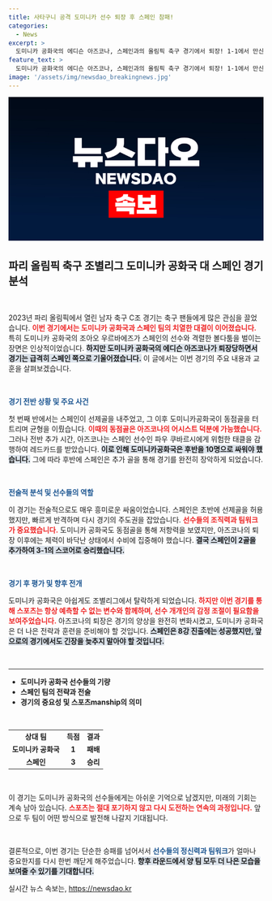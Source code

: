```yaml
---
title: 사타구니 공격 도미니카 선수 퇴장 후 스페인 참패!
categories:
  - News
excerpt: >
  도미니카 공화국의 에디슨 아즈코나, 스페인과의 올림픽 축구 경기에서 퇴장! 1-1에서 만신창이가 된 순간, 경기 흐름은 완전히 변했다. 신체 접촉의 비극과 승패의 갈림길, 스릴 넘치는 전투를 놓치지 마세요!
feature_text: >
  도미니카 공화국의 에디슨 아즈코나, 스페인과의 올림픽 축구 경기에서 퇴장! 1-1에서 만신창이가 된 순간, 경기 흐름은 완전히 변했다. 신체 접촉의 비극과 승패의 갈림길, 스릴 넘치는 전투를 놓치지 마세요!
image: '/assets/img/newsdao_breakingnews.jpg'
---
```


<p><img src="/assets/img/newsdao_breakingnews.jpg" alt="ontimetimes 속보" /></p>

<h2 data-ke-size="size26">파리 올림픽 축구 조별리그 도미니카 공화국 대 스페인 경기 분석</h2>

<p data-ke-size="size16">&nbsp;</p>

<p data-ke-size="size16">2023년 파리 올림픽에서 열린 남자 축구 C조 경기는 축구 팬들에게 많은 관심을 끌었습니다. <b><span style="color: #ee2323;">이번 경기에서는 도미니카 공화국과 스페인 팀의 치열한 대결이 이어졌습니다.</span></b> 특히 도미니카 공화국의 조아오 우르바에즈가 스페인의 선수와 격렬한 볼다툼을 벌이는 장면은 인상적이었습니다. <b><span style="background-color: #21538527;">하지만 도미니카 공화국의 에디슨 아즈코나가 퇴장당하면서 경기는 급격히 스페인 쪽으로 기울어졌습니다.</span></b> 이 글에서는 이번 경기의 주요 내용과 교훈을 살펴보겠습니다.</p>

<p data-ke-size="size16">&nbsp;</p>

<p><b><span style="color: #1a5490;">경기 전반 상황 및 주요 사건</span></b></p>

<p data-ke-size="size16">첫 번째 반에서는 스페인이 선제골을 내주었고, 그 이후 도미니카공화국이 동점골을 터트리며 균형을 이뤘습니다. <b><span style="color: #ee2323;">이때의 동점골은 아즈코나의 어시스트 덕분에 가능했습니다.</span></b> 그러나 전반 추가 시간, 아즈코나는 스페인 선수인 파우 쿠바르시에게 위험한 태클을 감행하여 레드카드를 받았습니다. <b><span style="background-color: #21538527;">이로 인해 도미니카공화국은 후반을 10명으로 싸워야 했습니다.</span></b> 그에 따라 후반에 스페인은 추가 골을 통해 경기를 완전히 장악하게 되었습니다.</p>

<p data-ke-size="size16">&nbsp;</p>

<p><b><span style="color: #1a5490;">전술적 분석 및 선수들의 역할</span></b></p>

<p data-ke-size="size16">이 경기는 전술적으로도 매우 흥미로운 싸움이었습니다. 스페인은 초반에 선제골을 허용했지만, 빠르게 반격하며 다시 경기의 주도권을 잡았습니다. <b><span style="color: #ee2323;">선수들의 조직력과 팀워크가 중요했습니다.</span></b> 도미니카 공화국도 동점골을 통해 저항력을 보였지만, 아즈코나의 퇴장 이후에는 체력이 바닥난 상태에서 수비에 집중해야 했습니다. <b><span style="background-color: #21538527;">결국 스페인이 2골을 추가하여 3-1의 스코어로 승리했습니다.</span></b></p>

<p data-ke-size="size16">&nbsp;</p>

<p><b><span style="color: #1a5490;">경기 후 평가 및 향후 전개</span></b></p>

<p data-ke-size="size16">도미니카 공화국은 아쉽게도 조별리그에서 탈락하게 되었습니다. <b><span style="color: #ee2323;">하지만 이번 경기를 통해 스포츠는 항상 예측할 수 없는 변수와 함께하며, 선수 개개인의 감정 조절이 필요함을 보여주었습니다.</span></b> 아즈코나의 퇴장은 경기의 양상을 완전히 변화시켰고, 도미니카 공화국은 더 나은 전략과 훈련을 준비해야 할 것입니다. <b><span style="background-color: #21538527;">스페인은 8강 진출에는 성공했지만, 앞으로의 경기에서도 긴장을 늦추지 말아야 할 것입니다.</span></b></p>

<p data-ke-size="size16">&nbsp;</p>

<hr/>

<ul>
    <li><b>도미니카 공화국 선수들의 기량</b></li>
    <li><b>스페인 팀의 전략과 전술</b></li>
    <li><b>경기의 중요성 및 스포츠manship의 의미</b></li>
</ul>

<p data-ke-size="size16">&nbsp;</p>

<table style="border-collapse: collapse; width: 100%;">
    <tr>
        <td style="text-align: center; height: 17px;"><b>상대 팀</b></td>
        <td style="text-align: center; height: 17px;"><b>득점</b></td>
        <td style="text-align: center; height: 17px;"><b>결과</b></td>
    </tr>
    <tr>
        <td style="text-align: center; height: 17px;"><b>도미니카 공화국</b></td>
        <td style="text-align: center; height: 17px;"><b>1</b></td>
        <td style="text-align: center; height: 17px;"><b>패배</b></td>
    </tr>
    <tr>
        <td style="text-align: center; height: 17px;"><b>스페인</b></td>
        <td style="text-align: center; height: 17px;"><b>3</b></td>
        <td style="text-align: center; height: 17px;"><b>승리</b></td>
    </tr>
</table>

<p data-ke-size="size16">&nbsp;</p>

<p data-ke-size="size16">이 경기는 도미니카 공화국의 선수들에게는 아쉬운 기억으로 남겠지만, 미래의 기회는 계속 남아 있습니다. <b><span style="color: #ee2323;">스포츠는 절대 포기하지 않고 다시 도전하는 연속의 과정입니다.</span></b> 앞으로 두 팀이 어떤 방식으로 발전해 나갈지 기대됩니다.</p>

<p data-ke-size="size16">&nbsp;</p>

<p data-ke-size="size16">결론적으로, 이번 경기는 단순한 승패를 넘어서서 <b><span style="color: #1a5490;">선수들의 정신력과 팀워크</span></b>가 얼마나 중요한지를 다시 한번 깨닫게 해주었습니다. <b><span style="background-color: #21538527;">향후 라운드에서 양 팀 모두 더 나은 모습을 보여줄 수 있기를 기대합니다.</span></b></p>
실시간 뉴스 속보는, <a href="https://newsdao.kr" rel="dofollow">https://newsdao.kr</a>


